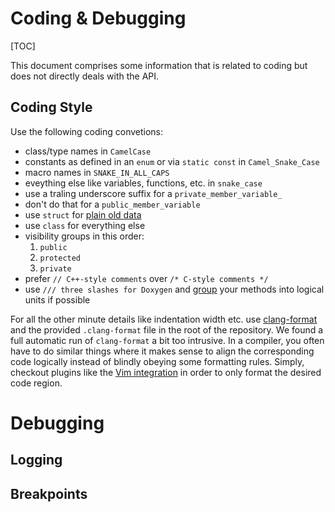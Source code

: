 # Coding & Debugging

[TOC]

This document comprises some information that is related to coding but does not directly deals with the API.

## Coding Style

Use the following coding convetions:
* class/type names in `CamelCase`
* constants as defined in an `enum` or via `static const` in `Camel_Snake_Case`
* macro names in `SNAKE_IN_ALL_CAPS`
* eveything else like variables, functions, etc. in `snake_case`
* use a traling underscore suffix for a `private_member_variable_`
* don't do that for a `public_member_variable`
* use `struct` for [plain old data](https://en.cppreference.com/w/cpp/named_req/PODType)
* use `class` for everything else
* visibility groups in this order:
    1. `public`
    2. `protected`
    3. `private`
* prefer `// C++-style comments` over `/* C-style comments */`
* use `/// three slashes for Doxygen` and [group](https://www.doxygen.nl/manual/grouping.html) your methods into logical units if possible

For all the other minute details like indentation width etc. use [clang-format](https://clang.llvm.org/docs/ClangFormat.html) and the provided `.clang-format` file in the root of the repository.
We found a full automatic run of `clang-format` a bit too intrusive.
In a compiler, you often have to do similar things where it makes sense to align the corresponding code logically instead of blindly obeying some formatting rules.
Simply, checkout plugins like the [Vim integration](https://clang.llvm.org/docs/ClangFormat.html#vim-integration) in order to only format the desired code region.

# Debugging

## Logging

## Breakpoints
